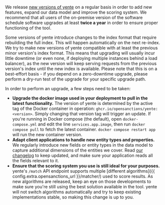 We release [new versions of yente](https://github.com/opensanctions/yente/releases) on a regular basis in order to add new features, expand our data model and improve the scoring system. We recommend that all users of the on-premise version of the software schedule software upgrades at least **twice a year** in order to ensure proper functioning of the tool.

Some versions of yente introduce changes to the index format that require rebuilding the full index. This will happen automatically on the next re-index. We try to make new versions of yente compatible with at least the previous minor version's index format. This means that upgrading will usually incur little downtime (or even none, if deploying multiple instances behind a load balancer), as the new version will keep serving requests from the previous version's index until the new index is available. Please note that this is on a best-effort basis - if you depend on a zero-downtime upgrade, please perform a dry-run test of the upgrade for your specific upgrade path.

In order to perform an upgrade, a few steps need to be taken:

* **Upgrade the docker image used in your deployment to pull in the latest functionality.** The version of yente is determined by the active tag of the Docker container in operation: `ghcr.io/opensanctions/yente:<version>`. Simply changing that version tag will trigger an update. If you're running in Docker compose (the default), open `docker-compose.yml` and edit the line `services.app.image`, then run `docker compose pull` to fetch the latest container. `docker compose restart app` will run the new container version.
* **Adapt client applications to handle new entity types and properties.** We regularly introduce new fields or entity types in the data model to capture additional dimensions of the entities we cover. Read [our changelog](/changelog/) to keep updated, and make sure your application reads all the fields relevant to it.
* **Ensure that the scoring system you use is still ideal for your purposes.** yente's `/match` API endpoint supports multiple [different algorithms]({{ config.extra.opensanctions_url }}/matcher/) used to score results. As new algorithms are released, keep an eye on those developments to make sure you're still using the best solution available in the tool. yente will not switch algorithms automatically and try to keep existing implementations stable, so making this change is up to you.
